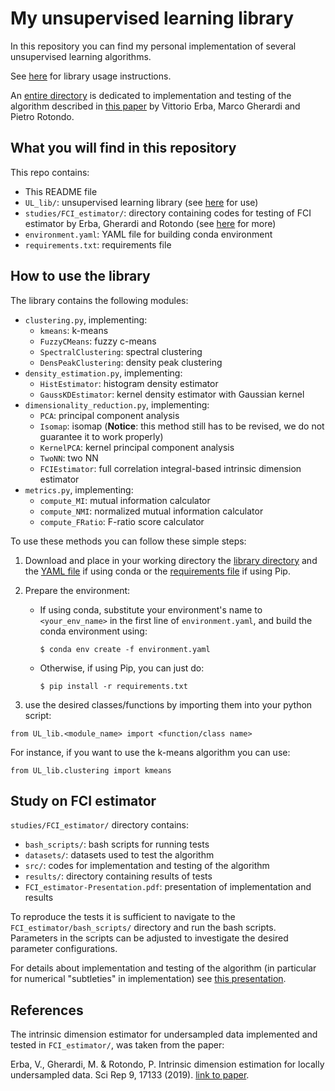 # My unsupervised learning library

In this repository you can find my personal implementation of several unsupervised
learning algorithms.

See [here](#how-to-use-the-library) for library usage instructions.

An [entire directory](FCI_estimator) is dedicated to implementation and testing of
the algorithm described in [this paper][link1] by Vittorio Erba, Marco Gherardi and
Pietro Rotondo.


## What you will find in this repository

This repo contains:
- This README file
- `UL_lib/`: unsupervised learning library (see [here](#how-to-use-the-library) for use)
- `studies/FCI_estimator/`: directory containing codes for testing of FCI estimator by
Erba, Gherardi and Rotondo (see [here](#study-on-fci-estimator) for more)
- `environment.yaml`: YAML file for building conda environment
- `requirements.txt`: requirements file


## How to use the library

The library contains the following modules:
- `clustering.py`, implementing:
  - `kmeans`: k-means
  - `FuzzyCMeans`: fuzzy c-means
  - `SpectralClustering`: spectral clustering
  - `DensPeakClustering`: density peak clustering
- `density_estimation.py`, implementing:
  - `HistEstimator`: histogram density estimator
  - `GaussKDEstimator`: kernel density estimator with Gaussian kernel
- `dimensionality_reduction.py`, implementing:
  - `PCA`: principal component analysis
  - `Isomap`: isomap (**Notice**: this method still has to be revised,
    we do not guarantee it to work properly)
  - `KernelPCA`: kernel principal component analysis
  - `TwoNN`: two NN
  - `FCIEstimator`: full correlation integral-based intrinsic dimension estimator
- `metrics.py`, implementing:
  - `compute_MI`: mutual information calculator
  - `compute_NMI`: normalized mutual information calculator
  - `compute_FRatio`: F-ratio score calculator

To use these methods you can follow these simple steps:

1. Download and place in your working directory the [library directory](UL_lib)
and the [YAML file](environment.yaml) if using conda or the [requirements file](requirements.txt)
if using Pip.

2. Prepare the environment:

    - If using conda, substitute your environment's name to `<your_env_name>` in the first line
      of `environment.yaml`, and build the conda environment using:
      ````
      $ conda env create -f environment.yaml
      ````

    - Otherwise, if using Pip, you can just do:
      ````
      $ pip install -r requirements.txt
      ````

4. use the desired classes/functions by
importing them into your python script:

````
from UL_lib.<module_name> import <function/class name>
````

For instance, if you want to use the k-means 
algorithm you can use:

````
from UL_lib.clustering import kmeans
````


## Study on FCI estimator

`studies/FCI_estimator/` directory contains:
- `bash_scripts/`: bash scripts for running tests
- `datasets/`: datasets used to test the algorithm
- `src/`: codes for implementation and testing of the algorithm
- `results/`: directory containing results of tests
- `FCI_estimator-Presentation.pdf`: presentation of implementation and results

To reproduce the tests it is sufficient to navigate to the `FCI_estimator/bash_scripts/`
directory and run the bash scripts. Parameters in the scripts can be adjusted to
investigate the desired parameter configurations.

For details about implementation and testing of the algorithm (in particular for numerical
"subtleties" in implementation) see [this presentation](studies/FCI_estimator/FCI_estimator-Presentation.pdf).


## References

The intrinsic dimension estimator for undersampled data implemented and tested in
`FCI_estimator/`, was taken from the paper:

Erba, V., Gherardi, M. & Rotondo, P. Intrinsic dimension estimation for locally undersampled
data. Sci Rep 9, 17133 (2019). [link to paper][link1].






[link1]: https://www.nature.com/articles/s41598-019-53549-9
